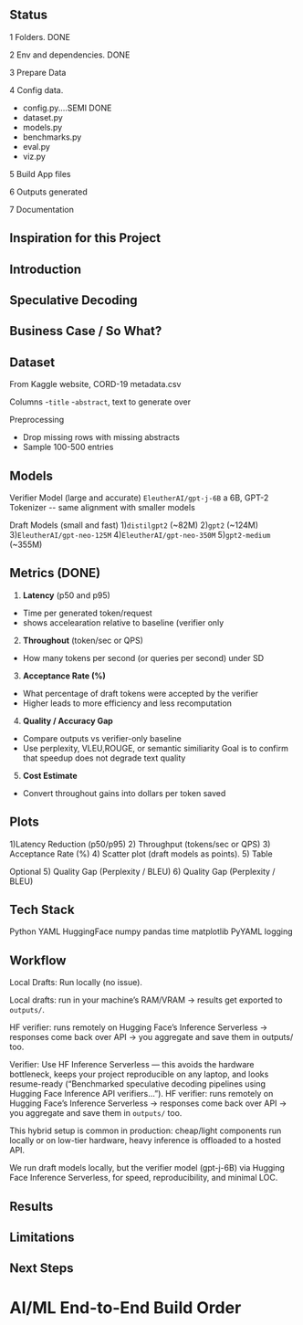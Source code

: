 ## Status

1 Folders. DONE


2 Env and dependencies. DONE


3 Prepare Data


4 Config data.

- config.py....SEMI DONE
- dataset.py
- models.py
- benchmarks.py
- eval.py
- viz.py



5 Build App files


6 Outputs generated


7 Documentation


## Inspiration for this Project



## Introduction


## Speculative Decoding



## Business Case / So What?



## Dataset
From Kaggle website, CORD-19 metadata.csv

Columns
-`title` 
-`abstract`, text to generate over


Preprocessing
- Drop missing rows with missing abstracts
- Sample 100-500 entries


## Models
Verifier Model (large and accurate)
`EleutherAI/gpt-j-6B` a 6B, GPT-2 Tokenizer -- same alignment with smaller models

Draft Models (small and fast)
1)`distilgpt2` (~82M)
2)`gpt2` (~124M)
3)`EleutherAI/gpt-neo-125M`
4)`EleutherAI/gpt-neo-350M`
5)`gpt2-medium` (~355M)


## Metrics (DONE)
1) **Latency** (p50 and p95) 
- Time per generated token/request
- shows accelearation relative to baseline (verifier only


2) **Throughout** (token/sec or QPS)
- How many tokens per second (or queries per second) under SD

3) **Acceptance Rate (%)**
- What percentage of draft tokens were accepted by the verifier
- Higher leads to more efficiency and less recomputation

4) **Quality / Accuracy Gap**
- Compare outputs vs verifier-only baseline
- Use perplexity, VLEU,ROUGE, or semantic similiarity
Goal is to confirm that speedup does not degrade text quality

5) **Cost Estimate**
- Convert throughout gains into dollars per token saved

## Plots
1)Latency Reduction (p50/p95)
2) Throughput (tokens/sec or QPS)
3) Acceptance Rate (%)
4) Scatter plot (draft models as points).
5) Table

Optional
5) Quality Gap (Perplexity / BLEU)
6) Quality Gap (Perplexity / BLEU)

## Tech Stack
Python
YAML
HuggingFace
numpy
pandas
time
matplotlib
PyYAML
logging



## Workflow
Local Drafts: Run locally (no issue).

Local drafts: run in your machine’s RAM/VRAM → results get exported to `outputs/`.

HF verifier: runs remotely on Hugging Face’s Inference Serverless → responses come back over API → you aggregate and save them in outputs/ too.


Verifier: Use HF Inference Serverless — this avoids the hardware bottleneck, keeps your project reproducible on any laptop, and looks resume-ready (“Benchmarked speculative decoding pipelines using Hugging Face Inference API verifiers…”).
HF verifier: runs remotely on Hugging Face’s Inference Serverless → responses come back over API → you aggregate and save them in `outputs/` too.

This hybrid setup is common in production: cheap/light components run locally or on low-tier hardware, heavy inference is offloaded to a hosted API.

We run draft models locally, but the verifier model (gpt-j-6B) via Hugging Face Inference Serverless, for speed, reproducibility, and minimal LOC.
## Results



## Limitations



## Next Steps



# AI/ML End-to-End Build Order